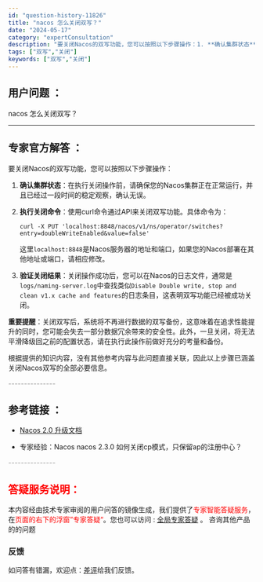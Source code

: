 ```yaml
---
id: "question-history-11826"
title: "nacos 怎么关闭双写？"
date: "2024-05-17"
category: "expertConsultation"
description: "要关闭Nacos的双写功能，您可以按照以下步骤操作：1. **确认集群状态**：在执行关闭操作前，请确保您的Nacos集群正在正常运行，并且已经过一段时间的稳定观察，确认无误。2. **执行关闭命令**：使用curl命令通过API来关闭双写功能。具体命令为：   ```shell   curl -X"
tags: ["双写","关闭"]
keywords: ["双写","关闭"]
---
```


## 用户问题 ： 
 nacos 怎么关闭双写？  

---------------
## 专家官方解答 ：

要关闭Nacos的双写功能，您可以按照以下步骤操作：

1. **确认集群状态**：在执行关闭操作前，请确保您的Nacos集群正在正常运行，并且已经过一段时间的稳定观察，确认无误。

2. **执行关闭命令**：使用curl命令通过API来关闭双写功能。具体命令为：
   ```shell
   curl -X PUT 'localhost:8848/nacos/v1/ns/operator/switches?entry=doubleWriteEnabled&value=false'
   ```
   这里`localhost:8848`是Nacos服务器的地址和端口，如果您的Nacos部署在其他地址或端口，请相应修改。

3. **验证关闭结果**：关闭操作成功后，您可以在Nacos的日志文件，通常是`logs/naming-server.log`中查找类似`Disable Double write, stop and clean v1.x cache and features`的日志条目，这表明双写功能已经被成功关闭。

**重要提醒**：关闭双写后，系统将不再进行数据的双写备份，这意味着在追求性能提升的同时，您可能会失去一部分数据冗余带来的安全性。此外，一旦关闭，将无法平滑降级回之前的配置状态，请在执行此操作前做好充分的考量和备份。

根据提供的知识内容，没有其他参考内容与此问题直接关联，因此以上步骤已涵盖关闭Nacos双写的全部必要信息。


<font color="#949494">---------------</font> 


## 参考链接 ：

* [Nacos 2.0 升级文档](https://nacos.io/docs/latest/upgrading/200-upgrading)
 
 * 专家经验：Nacos nacos 2.3.0 如何关闭cp模式，只保留ap的注册中心？ 


 <font color="#949494">---------------</font> 
 


## <font color="#FF0000">答疑服务说明：</font> 

本内容经由技术专家审阅的用户问答的镜像生成，我们提供了<font color="#FF0000">专家智能答疑服务</font>，在<font color="#FF0000">页面的右下的浮窗”专家答疑“</font>。您也可以访问 : [全局专家答疑](https://answer.opensource.alibaba.com/docs/intro) 。 咨询其他产品的的问题

### 反馈
如问答有错漏，欢迎点：[差评](https://ai.nacos.io/user/feedbackByEnhancerGradePOJOID?enhancerGradePOJOId=13813)给我们反馈。
